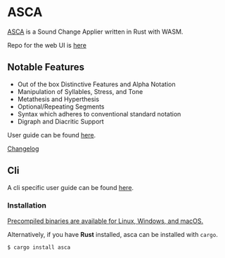 # ASCA

[ASCA](https://asca.girv.dev) is a Sound Change Applier written in Rust with WASM.

Repo for the web UI is [here](https://github.com/Girv98/asca)

## Notable Features
- Out of the box Distinctive Features and Alpha Notation
- Manipulation of Syllables, Stress, and Tone
- Metathesis and Hyperthesis
- Optional/Repeating Segments
- Syntax which adheres to conventional standard notation
- Digraph and Diacritic Support


User guide can be found [here](./doc.md).

[Changelog](./CHANGELOG.md)

## Cli

A cli specific user guide can be found [here](./doc-cli.md).

### Installation

[Precompiled binaries are available for Linux, Windows, and macOS.](https://github.com/Girv98/asca-rust/releases)

Alternatively, if you have **Rust** installed, asca can be installed with `cargo`.


```
$ cargo install asca
```
